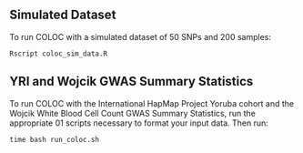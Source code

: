 ## Simulated Dataset
To run COLOC with a simulated dataset of 50 SNPs and 200 samples:

```
Rscript coloc_sim_data.R
```

## YRI and Wojcik GWAS Summary Statistics
To run COLOC with the International HapMap Project Yoruba cohort and the Wojcik White Blood Cell Count GWAS Summary Statistics, run the appropriate 01 scripts necessary to format your input data. Then run:

```
time bash run_coloc.sh
```
